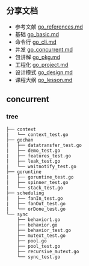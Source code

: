 ## 分享文档
- 参考文献  [go_references.md](go_references.md)
- 基础 [go_basic.md](go_basic.md)
- 命令行 [go_cli.md](go_cli.md)
- 并发 [go_concurrent.md](go_concurrent.md)
- 包讲解 [go_pkg.md](go_pkg.md)
- 工程化 [go_project.md](go_project.md)
- 设计模式 [go_design.md](go_design.md)
- 课程大纲 [go_lesson.md](go_lesson.md)

## concurrent
### tree
```
├── context
|   └── context_test.go
├── gochan
|   ├── datatransfer_test.go
|   ├── demo_test.go
|   ├── features_test.go
|   ├── leak_test.go
|   └── waitnotify_test.go
├── goruntine
|   ├── goruntine_test.go
|   ├── spinner_test.go
|   └── stack_test.go
├── scheduling
|   ├── fanIn_test.go
|   ├── fanOut_test.go
|   └── orDone_test.go
└── sync
    ├── behavior1.go
    ├── behavior.go
    ├── behavior_test.go
    ├── mutext_test.go
    ├── pool.go
    ├── pool_test.go
    ├── recursive_mutext.go
    └── sync_test.go
```